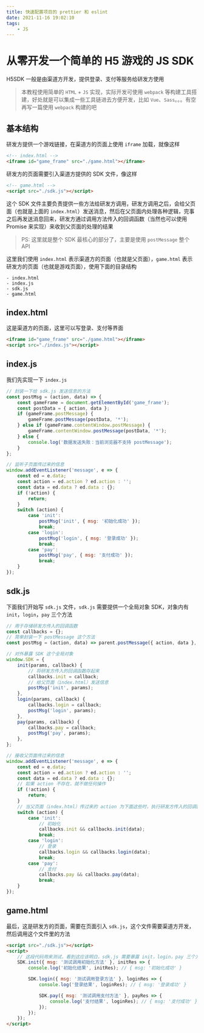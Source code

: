 ```yaml
---
title: 快速配置项目的 prettier 和 eslint
date: 2021-11-16 19:02:10
tags:
    - JS
---
```


# 从零开发一个简单的 H5 游戏的 JS SDK

H5SDK 一般是由渠道方开发，提供登录、支付等服务给研发方使用

> 本教程使用简单的 `HTML` + `JS` 实现，实际开发可使用 `webpack` 等构建工具搭建，好处就是可以集成一些工具链进去方便开发，比如 `Vue`、`Sass`。。。有空再写一篇使用 `webpack` 构建的吧

## 基本结构

研发方提供一个游戏链接，在渠道方的页面上使用 `iframe` 加载，就像这样

```html
<!-- index.html -->
<iframe id="game_frame" src="./game.html"></iframe>
```

研发方的页面需要引入渠道方提供的 SDK 文件，像这样

```html
<!-- game.html -->
<script src="./sdk.js"></script>
```

这个 SDK 文件主要负责提供一些方法给研发方调用，研发方调用之后，会给父页面（也就是上面的 `index.html`）发送消息，然后在父页面内处理各种逻辑，完事之后再发送消息回来，研发方通过调用方法传入的回调函数（当然也可以使用 Promise 来实现）来收到父页面的处理的结果

> PS: 这里就是整个 SDK 最核心的部分了，主要是使用 `postMessage` 整个 API

这里我们使用 `index.html` 表示渠道方的页面（也就是父页面），`game.html` 表示研发方的页面（也就是游戏页面），使用下面的目录结构

```text
- index.html
- index.js
- sdk.js
- game.html
```

## index.html

这是渠道方的页面，这里可以写登录、支付等界面

```html
<iframe id="game_frame" src="./game.html"></iframe>
<script src="./index.js"></script>
```

## index.js

我们先实现一下 `index.js`

```js
// 封装一下给 sdk.js 发送信息的方法
const postMsg = (action, data) => {
    const gameFrame = document.getElementById('game_frame');
    const postData = { action, data };
    if (gameFrame.postMessage) {
        gameFrame.postMessage(postData, '*');
    } else if (gameFrame.contentWindow.postMessage) {
        gameFrame.contentWindow.postMessage(postData, '*');
    } else {
        console.log('数据发送失败：当前浏览器不支持 postMessage');
    }
};

// 监听子页面传过来的信息
window.addEventListener('message', e => {
    const ed = e.data;
    const action = ed.action ? ed.action : '';
    const data = ed.data ? ed.data : {};
    if (!action) {
        return;
    }
    switch (action) {
        case 'init':
            postMsg('init', { msg: '初始化成功' });
            break;
        case 'login':
            postMsg('login', { msg: '登录成功' });
            break;
        case 'pay':
            postMsg('pay', { msg: '支付成功' });
            break;
    }
});
```

## sdk.js

下面我们开始写 `sdk.js` 文件，`sdk.js` 需要提供一个全局对象 SDK，对象内有 `init`，`login`，`pay` 三个方法

```js
// 用于存储研发方传入的回调函数
const callbacks = {};
// 简单封装一下 postMessage 这个方法
const postMsg = (action, data) => parent.postMessage({ action, data }, '*');

// 对外暴露 SDK 这个全局对象
window.SDK = {
    init(params, callback) {
        // 将研发方传入的回调函数存起来
        callbacks.init = callback;
        // 给父页面（index.html）发送信息
        postMsg('init', params);
    },
    login(params, callback) {
        callbacks.login = callback;
        postMsg('login', params);
    },
    pay(params, callback) {
        callbacks.pay = callback;
        postMsg('pay', params);
    },
};

// 接收父页面传过来的信息
window.addEventListener('message', e => {
    const ed = e.data;
    const action = ed.action ? ed.action : '';
    const data = ed.data ? ed.data : {};
    // 如果 action 不存在，就不做任何操作
    if (!action) {
        return;
    }
    // 当父页面（index.html）传过来的 action 为下面这些时，执行研发方传入的回调函数，并把结果作为参数传进去，这样研发方就可以在回调函数那里取到父页面返回的结果了
    switch (action) {
        case 'init':
            // 初始化
            callbacks.init && callbacks.init(data);
            break;
        case 'login':
            // 登录
            callbacks.login && callbacks.login(data);
            break;
        case 'pay':
            // 支付
            callbacks.pay && callbacks.pay(data);
            break;
    }
});
```

## game.html

最后，这是研发方的页面，需要在页面引入 `sdk.js`，这个文件需要渠道方开发，然后调用这个文件里的方法

```html
<script src="./sdk.js"></script>
<script>
    // 这段代码用来测试，看到这应该明白，sdk.js 需要暴露 init，login，pay 三个方法出来供研发方调用
    SDK.init({ msg: '测试调用初始化方法' }, initRes => {
        console.log('初始化结果', initRes); // { msg: '初始化成功' }

        SDK.login({ msg: '测试调用登录方法' }, loginRes => {
            console.log('登录结果', loginRes); // { msg: '登录成功' }

            SDK.pay({ msg: '测试调用支付方法' }, payRes => {
                console.log('支付结果', loginRes); // { msg: '支付成功' }
            });
        });
    });
</script>
```
